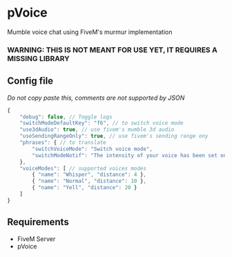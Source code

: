 # pVoice
Mumble voice chat using FiveM's murmur implementation 

### WARNING: THIS IS NOT MEANT FOR USE YET, IT REQUIRES A MISSING LIBRARY

## Config file
*Do not copy paste this, comments are not supported by JSON*
```js
{
    "debug": false, // Toggle logs
    "switchModeDefaultKey": "f6", // to switch voice mode
    "use3dAudio": true, // use fivem's mumble 3d audio
    "useSendingRangeOnly": true, // use fivem's sending range ony
    "phrases": { // to translate
        "switchVoiceMode": "Switch voice mode",
        "switchModeNotif": "The intensity of your voice has been set on mode:"
    },
    "voiceModes": [ // supported voices modes
        { "name": "Whisper", "distance": 4 },
        { "name": "Normal", "distance": 10 },
        { "name": "Yell", "distance": 20 }
    ]
}
```

## Requirements
- FiveM Server
- pVoice
